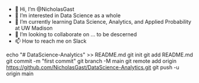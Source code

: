 - 👋 Hi, I’m @NicholasGast
- 👀 I’m interested in Data Science as a whole
- 🌱 I’m currently learning Data Science, Analytics, and Applied Probability at UW Madison
- 💞️ I’m looking to collaborate on ... to be descerned
- 📫 How to reach me on Slack
<!---
NicholasGast/NicholasGast is a ✨ special ✨ repository because its `README.md` (this file) appears on your GitHub profile.
You can click the Preview link to take a look at your changes.
--->
echo "# DataScience-Analytics" >> README.md
git init
git add README.md
git commit -m "first commit"
git branch -M main
git remote add origin https://github.com/NicholasGast/DataScience-Analytics.git
git push -u origin main
